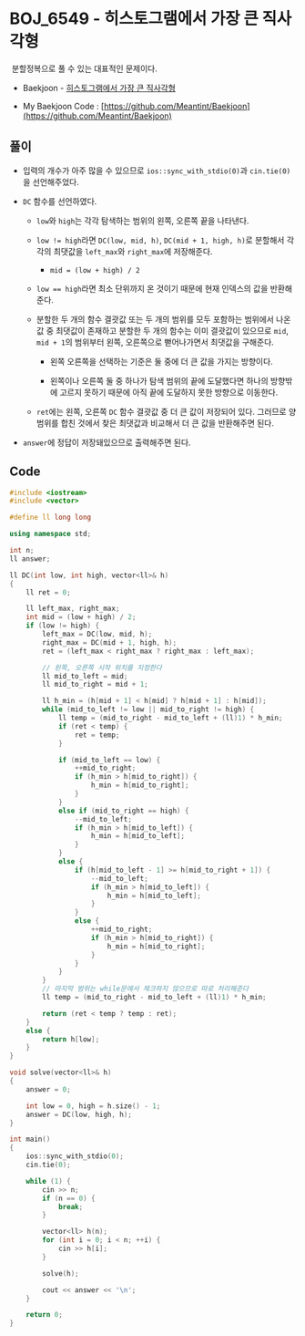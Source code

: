 # BOJ_6549 - 히스토그램에서 가장 큰 직사각형

&nbsp;분할정복으로 풀 수 있는 대표적인 문제이다.

- Baekjoon - [히스토그램에서 가장 큰 직사각형](https://www.acmicpc.net/problem/6549)

- My Baekjoon Code : [https://github.com/Meantint/Baekjoon](https://github.com/Meantint/Baekjoon)

## 풀이

- 입력의 개수가 아주 많을 수 있으므로 `ios::sync_with_stdio(0)`과 `cin.tie(0)`을 선언해주었다.

- `DC` 함수를 선언하였다.

  - `low`와 `high`는 각각 탐색하는 범위의 왼쪽, 오른쪽 끝을 나타낸다.

  - `low != high`라면 `DC(low, mid, h)`, `DC(mid + 1, high, h)`로 분할해서 각각의 최댓값을 `left_max`와 `right_max`에 저장해준다.

    - `mid = (low + high) / 2`

  - `low == high`라면 최소 단위까지 온 것이기 때문에 현재 인덱스의 값을 반환해준다.

  - 분할한 두 개의 함수 결괏값 또는 두 개의 범위를 모두 포함하는 범위에서 나온 값 중 최댓값이 존재하고 분할한 두 개의 함수는 이미 결괏값이 있으므로 `mid`, `mid + 1`의 범위부터 왼쪽, 오른쪽으로 뻗어나가면서 최댓값을 구해준다.

    - 왼쪽 오른쪽을 선택하는 기준은 둘 중에 더 큰 값을 가지는 방향이다.

    - 왼쪽이나 오른쪽 둘 중 하나가 탐색 범위의 끝에 도달했다면 하나의 방향밖에 고르지 못하기 때문에 아직 끝에 도달하지 못한 방향으로 이동한다.

  - `ret`에는 왼쪽, 오른쪽 `DC` 함수 결괏값 중 더 큰 값이 저장되어 있다. 그러므로 양 범위를 합친 것에서 찾은 최댓값과 비교해서 더 큰 값을 반환해주면 된다.

- `answer`에 정답이 저장돼있으므로 출력해주면 된다.

## Code

```cpp
#include <iostream>
#include <vector>

#define ll long long

using namespace std;

int n;
ll answer;

ll DC(int low, int high, vector<ll>& h)
{
    ll ret = 0;

    ll left_max, right_max;
    int mid = (low + high) / 2;
    if (low != high) {
        left_max = DC(low, mid, h);
        right_max = DC(mid + 1, high, h);
        ret = (left_max < right_max ? right_max : left_max);

        // 왼쪽, 오른쪽 시작 위치를 지정한다
        ll mid_to_left = mid;
        ll mid_to_right = mid + 1;

        ll h_min = (h[mid + 1] < h[mid] ? h[mid + 1] : h[mid]);
        while (mid_to_left != low || mid_to_right != high) {
            ll temp = (mid_to_right - mid_to_left + (ll)1) * h_min;
            if (ret < temp) {
                ret = temp;
            }

            if (mid_to_left == low) {
                ++mid_to_right;
                if (h_min > h[mid_to_right]) {
                    h_min = h[mid_to_right];
                }
            }
            else if (mid_to_right == high) {
                --mid_to_left;
                if (h_min > h[mid_to_left]) {
                    h_min = h[mid_to_left];
                }
            }
            else {
                if (h[mid_to_left - 1] >= h[mid_to_right + 1]) {
                    --mid_to_left;
                    if (h_min > h[mid_to_left]) {
                        h_min = h[mid_to_left];
                    }
                }
                else {
                    ++mid_to_right;
                    if (h_min > h[mid_to_right]) {
                        h_min = h[mid_to_right];
                    }
                }
            }
        }
        // 마지막 범위는 while문에서 체크하지 않으므로 따로 처리해준다
        ll temp = (mid_to_right - mid_to_left + (ll)1) * h_min;

        return (ret < temp ? temp : ret);
    }
    else {
        return h[low];
    }
}

void solve(vector<ll>& h)
{
    answer = 0;

    int low = 0, high = h.size() - 1;
    answer = DC(low, high, h);
}

int main()
{
    ios::sync_with_stdio(0);
    cin.tie(0);

    while (1) {
        cin >> n;
        if (n == 0) {
            break;
        }

        vector<ll> h(n);
        for (int i = 0; i < n; ++i) {
            cin >> h[i];
        }

        solve(h);

        cout << answer << '\n';
    }

    return 0;
}
```
